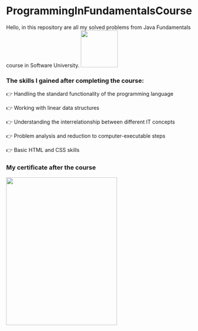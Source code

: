 # ProgrammingInFundamentalsCourse
Hello, in this repository are all my solved problems from Java Fundamentals course in Software University. <img src= "https://github.com/StefanHristov1997/Java_Advanced_Course/assets/133797718/6ea64e49-3cd5-49f4-b3fa-309ebc9e5e98" width="100" height="100" />

### Тhe skills I gained after completing the course:

👉 Handling the standard functionality of the programming language

👉 Working with linear data structures

👉 Understanding the interrelationship between different IT concepts

👉 Problem analysis and reduction to computer-executable steps

👉 Basic HTML and CSS skills

###  My certificate after the course
<img align="center" src="https://github.com/StefanHristov1997/StefanHristov1997/assets/133797718/3de9447f-c3e5-47a5-964d-9c492b9d4a5c" width="300" height="400" />

